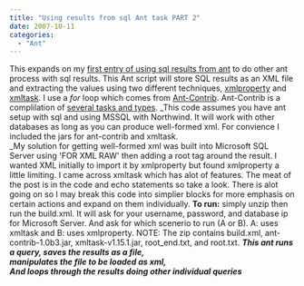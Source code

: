 ```yaml
---
title: "Using results from sql Ant task PART 2"
date: 2007-10-11
categories: 
  - "Ant"
---
```


This expands on my [first entry of using sql results from ant](http://mikehenke.com/machblog/index.cfm?event=showEntry&entryId=055A6924-188B-4E84-1534BBFD052A04CA) to do other ant process with sql results. This Ant script will store SQL results as an XML file and extracting the values using two different techniques, [xmlproperty](http://ant.apache.org/manual/CoreTasks/xmlproperty.html) and [xmltask](http://www.oopsconsultancy.com/software/xmltask/). I use a _for_ loop which comes from [Ant-Contrib](http://sourceforge.net/projects/ant-contrib/). Ant-Contrib is a complilation of [several tasks and types](http://ant-contrib.sourceforge.net/ant-contrib/manual/tasks/index.html). _This code assumes you have ant setup with sql and using MSSQL with Northwind. It will work with other databases as long as you can produce well-formed xml. For convience I included the jars for ant-contrib and xmltask.  
_My solution for getting well-formed xml was built into Microsoft SQL Server using 'FOR XML RAW' then adding a root tag around the result. I wanted XML initially to import it by xmlproperty but found xmlproperty a little limiting. I came across xmltask which has alot of features. The meat of the post is in the code and echo statements so take a look. There is alot going on so I may break this code into simplier blocks for more emphasis on certain actions and expand on them individually. **To run:** simply unzip then run the build.xml. It will ask for your username, password, and database ip for Microsoft Server. And ask for which scenerio to run (A or B). A: uses xmltask and B: uses xmlproperty. NOTE: The zip contains build.xml, ant-contrib-1.0b3.jar, xmltask-v1.15.1.jar, root\_end.txt, and root.txt. **_This ant runs a query, saves the results as a file,  
manipulates the file to be loaded as xml,  
And loops through the results doing other individual queries_**
